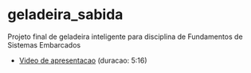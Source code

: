 # geladeira_sabida
Projeto final de geladeira inteligente para disciplina de Fundamentos de Sistemas Embarcados

  - [Video de apresentacao](https://youtu.be/XJ0rqYyKHKg) (duracao: 5:16)
